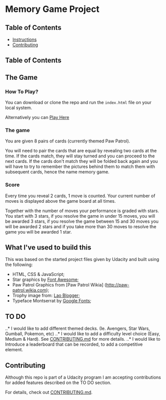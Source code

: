 # Memory Game Project

## Table of Contents

* [Instructions](#instructions)
* [Contributing](#contributing)

## Table of Contents


## The Game

### How To Play?

You can download or clone the repo and run the `index.html` file on your local system.

Alternatively you can [Play Here](https://rodcunha.github.io/memory-game/)

### The game

You are given 8 pairs of cards (currently themed Paw Patrol).

You will need to pair the cards that are equal by revealing two cards at the time. If the cards match, they will stay turned and you can proceed to the next cards. If the cards don't match they will be folded back again and you will have to try to remember the pictures behind them to match them with subsequent cards, hence the name memory game.

### Score

Every time you reveal 2 cards, 1 move is counted. Your current number of moves is displayed above the game board at all times.

Together with the number of moves your performance is graded with stars. You start with 3 stars, if you resolve the game in under 15 moves, you will be awarded 3 stars, if you resolve the game between 15 and 30 moves you will be awarded 2 stars and if you take more than 30 moves to resolve the game you will be awarded 1 star.

## What I've used to build this

This was based on the started project files given by Udacity and built using the following:

  * HTML, CSS & JavaScript;
  * Star graphics by [Font Awesome](https://fontawesome.com/);
  * Paw Patrol Graphics from [Paw Patrol Wikia] (http://paw-patrol.wikia.com);
  * Trophy image from: [Lao Blogger](http://laoblogger.com);
  * Typeface Montserrat by [Google Fonts](https://fonts.google.com);

## TO DO

..* I would like to add different themed decks. (Ie. Avengers, Star Wars, Gumball, Pokemon, etc)
..* I would like to add a difficulty level choice (Easy, Medium & Hard). See [CONTRIBUTING.md](CONTRIBUTING.md) for more details.
..* I would like to Introduce a leaderboard that can be recorded, to add a competitive element.

## Contributing

Although this repo is part of a Udacity program I am accepting contributions for added features described on the TO DO section.

For details, check out [CONTRIBUTING.md](CONTRIBUTING.md).

